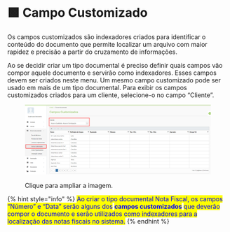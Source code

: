 # 🟩 Campo Customizado

Os campos customizados são indexadores criados para identificar o conteúdo do documento que permite localizar um arquivo com maior rapidez e precisão a partir do cruzamento de informações.&#x20;

Ao se decidir criar um tipo documental é preciso ​definir quais campos vão compor aquele documento e servirão como indexadores. Esses campos devem ser criados neste menu. Um mesmo campo customizado pode ser usado em mais de um tipo documental. Para exibir os campos customizados criados para um cliente, selecione-o no campo “Cliente”.&#x20;

<figure><img src="../.gitbook/assets/arvore8.png" alt=""><figcaption><p>Clique para ampliar a imagem.</p></figcaption></figure>

{% hint style="info" %}
<mark style="color:blue;">Ao criar o tipo documental Nota Fiscal, os campos “Número” e “Data” serão alguns dos</mark> <mark style="color:blue;"></mark><mark style="color:blue;">**campos customizados**</mark> <mark style="color:blue;"></mark><mark style="color:blue;">que deverão compor o documento e serão utilizados como indexadores para a localização das notas fiscais no sistema.</mark>
{% endhint %}
